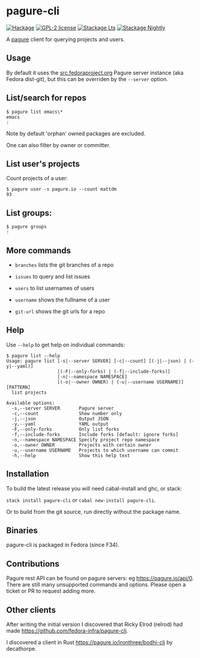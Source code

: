 # pagure-cli

[![Hackage](https://img.shields.io/hackage/v/pagure-cli.svg)](https://hackage.haskell.org/package/pagure-cli)
[![GPL-2 license](https://img.shields.io/badge/license-GPL--2-blue.svg)](LICENSE)
[![Stackage Lts](http://stackage.org/package/pagure-cli/badge/lts)](http://stackage.org/lts/package/pagure-cli)
[![Stackage Nightly](http://stackage.org/package/pagure-cli/badge/nightly)](http://stackage.org/nightly/package/pagure-cli)

A [pagure](https://docs.pagure.org/pagure/) client for querying
projects and users.

## Usage
By default it uses the [src.fedoraproject.org](https://src.fedoraproject.org/)
Pagure server instance (aka Fedora dist-git), but this can be overriden
by the `--server` option.

## List/search for repos

```
$ pagure list emacs\*
emacs
:
```
Note by default 'orphan' owned packages are excluded.

One can also filter by owner or committer.

## List user's projects

Count projects of a user:
```
$ pagure user -s pagure.io --count mattdm
93
```

## List groups:

```
$ pagure groups
:
```

## More commands

- `branches` lists the git branches of a repo

- `issues` to query and list issues

- `users` to list usernames of users

- `username` shows the fullname of a user

- `git-url` shows the git urls for a repo

## Help

Use `--help` to get help on individual commands:

```
$ pagure list --help
Usage: pagure list [-s|--server SERVER] [-c|--count] [(-j|--json) | (-y|--yaml)]
                   [(-F|--only-forks) | (-f|--include-forks)]
                   [-n|--namespace NAMESPACE]
                   [(-o|--owner OWNER) | (-u|--username USERNAME)] [PATTERN]
  list projects

Available options:
  -s,--server SERVER       Pagure server
  -c,--count               Show number only
  -j,--json                Output JSON
  -y,--yaml                YAML output
  -F,--only-forks          Only list forks
  -f,--include-forks       Include forks [default: ignore forks]
  -n,--namespace NAMESPACE Specify project repo namespace
  -o,--owner OWNER         Projects with certain owner
  -u,--username USERNAME   Projects to which username can commit
  -h,--help                Show this help text
```

## Installation

To build the latest release you will need cabal-install and ghc, or stack:

`stack install pagure-cli` or `cabal new-install pagure-cli`.

Or to build from the git source, run directly without the package name.

## Binaries

pagure-cli is packaged in Fedora (since F34).

## Contributions

Pagure rest API can be found on pagure servers: eg <https://pagure.io/api/0>.
There are still many unsupported commands and options.
Please open a ticket or PR to request adding more.

## Other clients
After writing the initial version I discovered that
Ricky Elrod (relrod) had made <https://github.com/fedora-infra/pagure-cli>.

I discovered a client in Rust <https://pagure.io/ironthree/bodhi-cli> by decathorpe.
